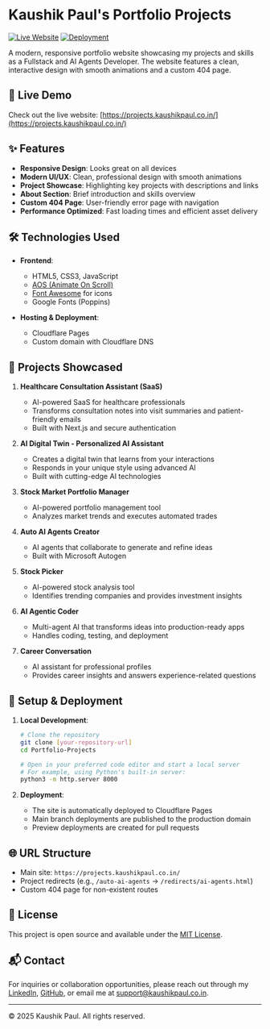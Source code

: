 # Kaushik Paul's Portfolio Projects

[![Live Website](https://img.shields.io/badge/Live_Website-6c63ff?logo=rocket&logoColor=white&labelColor=5a52d3)](https://projects.kaushikpaul.co.in/)
[![Deployment](https://img.shields.io/badge/Deployed%20on-Cloudflare%20Pages-FF7139?logo=cloudflare)](https://pages.cloudflare.com/)

A modern, responsive portfolio website showcasing my projects and skills as a Fullstack and AI Agents Developer. The website features a clean, interactive design with smooth animations and a custom 404 page.

## 🚀 Live Demo

Check out the live website: [https://projects.kaushikpaul.co.in/](https://projects.kaushikpaul.co.in/)

## ✨ Features

- **Responsive Design**: Looks great on all devices
- **Modern UI/UX**: Clean, professional design with smooth animations
- **Project Showcase**: Highlighting key projects with descriptions and links
- **About Section**: Brief introduction and skills overview
- **Custom 404 Page**: User-friendly error page with navigation
- **Performance Optimized**: Fast loading times and efficient asset delivery

## 🛠️ Technologies Used

- **Frontend**:
  - HTML5, CSS3, JavaScript
  - [AOS (Animate On Scroll)](https://michalsnik.github.io/aos/)
  - [Font Awesome](https://fontawesome.com/) for icons
  - Google Fonts (Poppins)

- **Hosting & Deployment**:
  - Cloudflare Pages
  - Custom domain with Cloudflare DNS

## 🚀 Projects Showcased

1. **Healthcare Consultation Assistant (SaaS)**
   - AI-powered SaaS for healthcare professionals
   - Transforms consultation notes into visit summaries and patient-friendly emails
   - Built with Next.js and secure authentication

2. **AI Digital Twin - Personalized AI Assistant**
   - Creates a digital twin that learns from your interactions
   - Responds in your unique style using advanced AI
   - Built with cutting-edge AI technologies

3. **Stock Market Portfolio Manager**
   - AI-powered portfolio management tool
   - Analyzes market trends and executes automated trades

4. **Auto AI Agents Creator**
   - AI agents that collaborate to generate and refine ideas
   - Built with Microsoft Autogen

5. **Stock Picker**
   - AI-powered stock analysis tool
   - Identifies trending companies and provides investment insights

6. **AI Agentic Coder**
   - Multi-agent AI that transforms ideas into production-ready apps
   - Handles coding, testing, and deployment

7. **Career Conversation**
   - AI assistant for professional profiles
   - Provides career insights and answers experience-related questions

## 🔧 Setup & Deployment

1. **Local Development**:
   ```bash
   # Clone the repository
   git clone [your-repository-url]
   cd Portfolio-Projects
   
   # Open in your preferred code editor and start a local server
   # For example, using Python's built-in server:
   python3 -m http.server 8000
   ```

2. **Deployment**:
   - The site is automatically deployed to Cloudflare Pages
   - Main branch deployments are published to the production domain
   - Preview deployments are created for pull requests

## 🌐 URL Structure

- Main site: `https://projects.kaushikpaul.co.in/`
- Project redirects (e.g., `/auto-ai-agents` → `/redirects/ai-agents.html`)
- Custom 404 page for non-existent routes

## 📝 License

This project is open source and available under the [MIT License](LICENSE).

## 📬 Contact

For inquiries or collaboration opportunities, please reach out through my [LinkedIn](https://www.linkedin.com/in/kaushik-paul-767590215/), [GitHub](https://github.com/Kaushik-Paul), or email me at [support@kaushikpaul.co.in](mailto:support@kaushikpaul.co.in).

---

© 2025 Kaushik Paul. All rights reserved.
